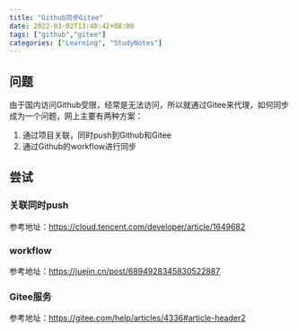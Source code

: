 ```yaml
---
title: "Github同步Gitee"
date: 2022-03-02T13:48:42+08:00
tags: ["github","gitee"]
categories: ["Learning", "StudyNotes"]
---
```


## 问题

由于国内访问Github受限，经常是无法访问，所以就通过Gitee来代理，如何同步成为一个问题，网上主要有两种方案：

1. 通过项目关联，同时push到Github和Gitee
2. 通过Github的workflow进行同步

## 尝试

### 关联同时push

参考地址：https://cloud.tencent.com/developer/article/1649682

### workflow

参考地址：https://juejin.cn/post/6894928345830522887

### Gitee服务

参考地址：https://gitee.com/help/articles/4336#article-header2